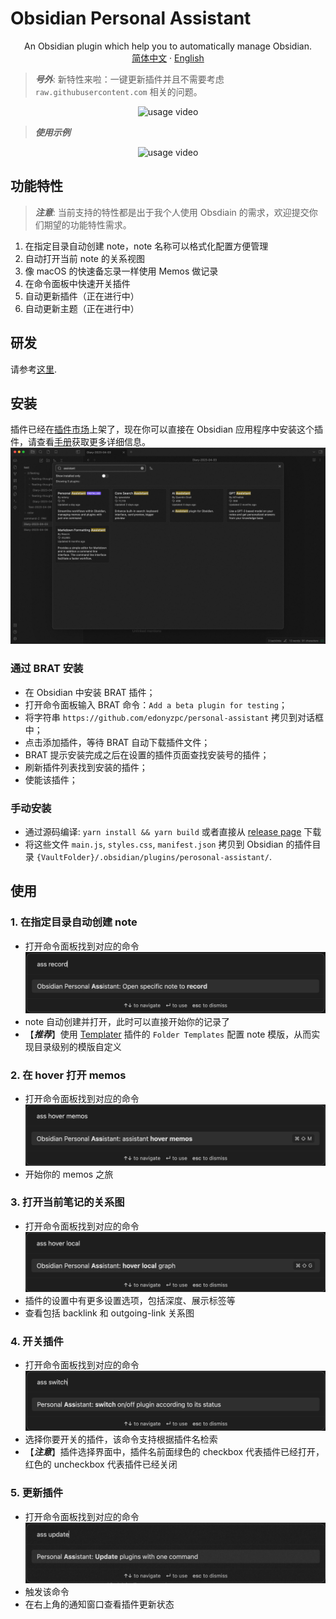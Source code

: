# Obsidian Personal Assistant

<p align="center">
    <span>An Obsidian plugin which help you to automatically manage Obsidian.</span>
    <br/>
    <a href="/README_cn.md">简体中文</a>
    ·
    <a href="/README.md">English</a>
</p>

> ***号外***: 新特性来啦：一键更新插件并且不需要考虑 `raw.githubusercontent.com` 相关的问题。
<div align="center">
<img src="./docs/personal-assistant-v1.1.6.gif" alt="usage video"/>
</div>

> ***使用示例***
<div align="center">
<img src="./docs/personal-assistant-v1.1.1.gif" alt="usage video"/>
</div>

## 功能特性
> ***注意***: 当前支持的特性都是出于我个人使用 Obsdiain 的需求，欢迎提交你们期望的功能特性需求。

1. 在指定目录自动创建 note，note 名称可以格式化配置方便管理
2. 自动打开当前 note 的关系视图
3. 像 macOS 的快速备忘录一样使用 Memos 做记录
4. 在命令面板中快速开关插件
5. 自动更新插件（正在进行中）
6. 自动更新主题（正在进行中）

## 研发

请参考[这里](./DEVELOPEMENT.md).

## 安装

插件已经在[插件市场](https://obsidian.md/plugins?search=personal%20assistant#)上架了，现在你可以直接在 Obsidian 应用程序中安装这个插件，请查看[手册](https://help.obsidian.md/Extending+Obsidian/Community+plugins#Install+a+community+plugin)获取更多详细信息。
![install with plugin market](./docs/install-within-plugin-market.png)

### 通过 BRAT 安装

- 在 Obsidian 中安装 BRAT 插件；
- 打开命令面板输入 BRAT 命令：`Add a beta plugin for testing`；
- 将字符串 `https://github.com/edonyzpc/personal-assistant` 拷贝到对话框中；
- 点击添加插件，等待 BRAT 自动下载插件文件；
- BRAT 提示安装完成之后在设置的插件页面查找安装号的插件；
- 刷新插件列表找到安装的插件；
- 使能该插件；

### 手动安装

- 通过源码编译: `yarn install && yarn build` 或者直接从 [release page](https://github.com/edonyzpc/personal-assistant/releases) 下载
- 将这些文件 `main.js`, `styles.css`, `manifest.json` 拷贝到 Obsidian 的插件目录 `{VaultFolder}/.obsidian/plugins/perosonal-assistant/`.

## 使用

### 1. 在指定目录自动创建 note
- 打开命令面板找到对应的命令
![command 1](./docs/command-1.png)
- note 自动创建并打开，此时可以直接开始你的记录了
- 【***推荐***】使用 [Templater](https://github.com/SilentVoid13/Templater) 插件的 `Folder Templates` 配置 note 模版，从而实现目录级别的模版自定义
### 2. 在 hover 打开 memos
- 打开命令面板找到对应的命令
![command 2](./docs/command-2.png)
- 开始你的 memos 之旅
### 3. 打开当前笔记的关系图
- 打开命令面板找到对应的命令
![command 3](./docs/command-3.png)
- 插件的设置中有更多设置选项，包括深度、展示标签等
- 查看包括 backlink 和 outgoing-link 关系图
### 4. 开关插件
- 打开命令面板找到对应的命令
![command 4](./docs/command-5.png)
- 选择你要开关的插件，该命令支持根据插件名检索
- 【***注意***】插件选择界面中，插件名前面绿色的 checkbox 代表插件已经打开，红色的 uncheckbox 代表插件已经关闭
### 5. 更新插件
- 打开命令面板找到对应的命令
![command 6](./docs/command-6.png)
- 触发该命令
- 在右上角的通知窗口查看插件更新状态